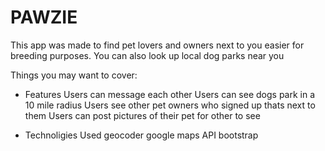 # PAWZIE

This app was made to find pet lovers and owners next to you easier for breeding purposes. You can also look up local dog parks near you

Things you may want to cover:

* Features
Users can message each other
Users can see dogs park in a 10 mile radius
Users see other pet owners who signed up thats next to them
Users can post pictures of their pet for other to see

* Technoligies Used
  geocoder
  google maps API
  bootstrap
